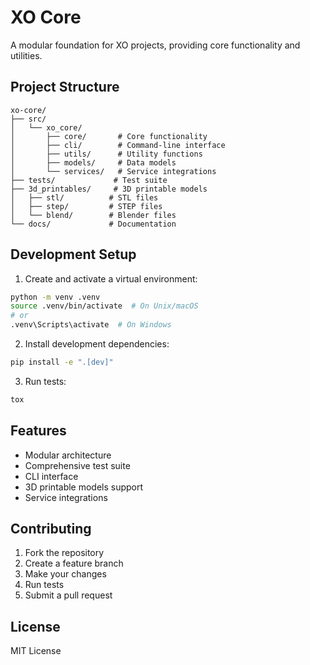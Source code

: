 # XO Core

A modular foundation for XO projects, providing core functionality and utilities.

## Project Structure

```
xo-core/
├── src/
│   └── xo_core/
│       ├── core/       # Core functionality
│       ├── cli/        # Command-line interface
│       ├── utils/      # Utility functions
│       ├── models/     # Data models
│       └── services/   # Service integrations
├── tests/             # Test suite
├── 3d_printables/     # 3D printable models
│   ├── stl/          # STL files
│   ├── step/         # STEP files
│   └── blend/        # Blender files
└── docs/             # Documentation
```

## Development Setup

1. Create and activate a virtual environment:

```bash
python -m venv .venv
source .venv/bin/activate  # On Unix/macOS
# or
.venv\Scripts\activate  # On Windows
```

2. Install development dependencies:

```bash
pip install -e ".[dev]"
```

3. Run tests:

```bash
tox
```

## Features

- Modular architecture
- Comprehensive test suite
- CLI interface
- 3D printable models support
- Service integrations

## Contributing

1. Fork the repository
2. Create a feature branch
3. Make your changes
4. Run tests
5. Submit a pull request

## License

MIT License
